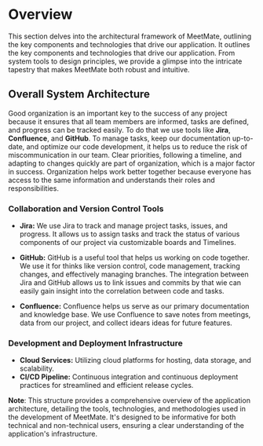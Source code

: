 # Overview

This section delves into the architectural framework of MeetMate, outlining the key components and technologies that drive our application. It outlines the key components and technologies that drive our application. From system tools to design principles, we provide a glimpse into the intricate tapestry that makes MeetMate both robust and intuitive.

## **Overall System Architecture**

Good organization is an important key to the success of any project because it ensures that all team members are informed, tasks are defined, and progress can be tracked easily.
To do that we use tools like **Jira**, **Confluence**, and **GitHub**. 
To manage tasks, keep our documentation up-to-date, and optimize our code development, it helps us to reduce the risk of miscommunication in our team.
Clear priorities, following a timeline, and adapting to changes quickly are part of organization, which is a major factor in success. 
Organization helps work better together because everyone has access to the same information and understands their roles and responsibilities.

### **Collaboration and Version Control Tools**

- **Jira:**  We use Jira to track and manage project tasks, issues, and progress. It allows us to assign tasks and track the status of various components of our project via customizable boards and Timelines.

- **GitHub:** GitHub is a useful tool that helps us working on code together. 
We use it for thinks like version control, code management, tracking changes, and effectively managing branches. 
The integration between Jira and GitHub allows us to link issues and commits by that wie can easily gain insight into the correlation between code and tasks.

- **Confluence:** Confluence helps us serve as our primary documentation and knowledge base.
We use Confluence to save notes from meetings, data from our project, and collect idears ideas for future features. 


### **Development and Deployment Infrastructure**

- **Cloud Services:** Utilizing cloud platforms for hosting, data storage, and scalability.
- **CI/CD Pipeline:** Continuous integration and continuous deployment practices for streamlined and efficient release cycles.

**Note**: This structure provides a comprehensive overview of the application architecture, detailing the tools, technologies, and methodologies used in the development of MeetMate. It's designed to be informative for both technical and non-technical users, ensuring a clear understanding of the application's infrastructure.